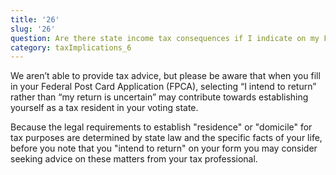 ```yaml
---
title: '26'
slug: '26'
question: Are there state income tax consequences if I indicate on my Federal Post Card Application (FPCA) that I "intend to return"?
category: taxImplications_6
---
```

We aren’t able to provide tax advice, but please be aware that when you fill in your Federal Post Card Application (FPCA), selecting “I intend to return” rather than “my return is uncertain” may contribute towards establishing yourself as a tax resident in your voting state. 

Because the legal requirements to establish "residence" or "domicile" for tax purposes are determined by state law and the specific facts of your life, before you note that you "intend to return" on your form you may consider seeking advice on these matters from your tax professional.
